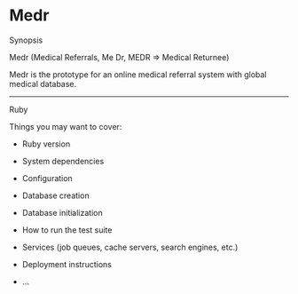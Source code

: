 # Medr
Synopsis

Medr (Medical Referrals, Me Dr, MEDR => Medical Returnee)

Medr is the prototype for an online medical referral system with global medical database. 

------------------------------------------------------------------------------------------------------------------------------------------------------



Ruby


Things you may want to cover:

* Ruby version

* System dependencies

* Configuration

* Database creation

* Database initialization

* How to run the test suite

* Services (job queues, cache servers, search engines, etc.)

* Deployment instructions

* ...
